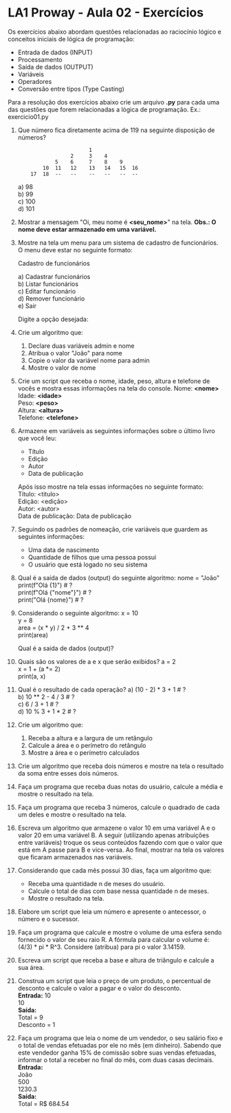 # LA1 Proway - Aula 02 - Exercícios
Os exercícios abaixo abordam questões relacionadas ao raciocínio lógico e conceitos iniciais de lógica de programação:
 - Entrada de dados (INPUT)
 - Processamento
 - Saída de dados (OUTPUT)
 - Variáveis
 - Operadores
 - Conversão entre tipos (Type Casting)

Para a resolução dos exercícios abaixo crie um arquivo **.py** para cada uma das questões que forem relacionadas a lógica de programação.
Ex.: exercicio01.py
1) Que número fica diretamente acima de 119 na seguinte disposição de números?
                      

                              1
                        2     3    4
                   5    6     7    8    9     
               10  11   12    13   14   15  16
           17  18  --   --    --   --   --  --
	a) 98  
	b) 99  
	c) 100  
	d) 101  
2) Mostrar a mensagem "Oi, meu nome é **<seu_nome>**" na tela.
**Obs.: O nome deve estar armazenado em uma variável.**

3) Mostre na tela um menu para um sistema de cadastro de funcionários.
O menu deve estar no seguinte formato:

    Cadastro de funcionários
    
    a) Cadastrar funcionários  
    b) Listar funcionários  
    c) Editar funcionário  
    d) Remover funcionário  
    e) Sair  
    
    Digite a opção desejada: 
    
4) Crie um algoritmo que: 
	 1. Declare duas variáveis admin e nome 
	 2. Atribua o valor "João" para nome 
	 3. Copie o valor da variável nome para admin 
	 4. Mostre o valor de nome

5) Crie um script que receba o nome, idade, peso, altura e telefone de vocês e mostra essas informações na tela do console. 
Nome: **<nome\>**  
Idade: **<idade\>**  
Peso: **<peso\>**  
Altura: **<altura\>**  
Telefone: **<telefone\>**  

6) Armazene em variáveis as seguintes informações sobre o último livro que você leu: 
	 - Título   
	 - Edição  
	 - Autor  
	 - Data de publicação
	
	Após isso mostre na tela essas informações no seguinte formato:  
	Título: <titulo\>  
	Edição: <edição\>   
	Autor: <autor\>  
	Data de publicação: Data de publicação  

7) Seguindo os padrões de nomeação, crie variáveis que guardem as seguintes informações: 
    * Uma data de nascimento 
    * Quantidade de filhos que uma pessoa possui 
    * O usuário que está logado no seu sistema 


8) Qual é a saída de dados (output) do seguinte algoritmo:
    nome = "João"  
    print(f"Olá {1}") # ?  
    print(f"Olá {"nome"}") # ?  
    print("Olá {nome}") # ?  

9) Considerando o seguinte algoritmo:
     x = 10  
     y = 8  
     area = (x * y) / 2 + 3 ** 4  
     print(area)  
     
	Qual é a saida de dados (output)?

10) Quais são os valores de a e x que serão exibidos?
a = 2  
x = 1 + (a *= 2)  
print(a, x)  

11) Qual é o resultado de cada operação? 
	a) (10 - 2) * 3 + 1 # ?  
	b) 10 ** 2 - 4 / 3 # ?  
	c) 6 / 3 + 1 # ?  
	d) 10 % 3 + 1 * 2 # ?  

12) Crie um algoritmo que:  
    1. Receba a altura e a largura de um retângulo
    2. Calcule a área e o perímetro do retângulo 
    3. Mostre a área e o perímetro calculados 


13) Crie um algoritmo que receba dois números e mostre na tela o resultado da soma entre esses dois números. 

14) Faça um programa que receba duas notas do usuário, calcule a média e mostre o resultado na tela. 
 
15) Faça um programa que receba 3 números, calcule o quadrado de cada um deles e mostre o resultado na tela. 

16) Escreva um algoritmo que armazene o valor 10 em uma variável A e o valor 20 em uma variável B. A seguir (utilizando apenas atribuições entre variáveis) 
troque os seus conteúdos fazendo com que o valor que está em A passe para B e vice-versa. Ao final, mostrar na tela os valores que ficaram armazenados nas variáveis. 

17) Considerando que cada mês possui 30 dias, faça um algoritmo que: 
    * Receba uma quantidade n de meses do usuário. 
    * Calcule o total de dias com base nessa quantidade n de meses. 
    * Mostre o resultado na tela. 

18) Elabore um script que leia um número e apresente o antecessor, o número e o sucessor.

19) Faça um programa que calcule e mostre o volume de uma esfera sendo fornecido o valor de seu raio R.
A fórmula para calcular o volume é: (4/3) * pi * R^3. Considere (atribua) para pi o valor 3.14159.

20) Escreva um script que receba a base e altura de triângulo e calcule a sua área.

21) Construa um script que leia o preço de um produto, o percentual de desconto e calcule
o valor a pagar e o valor do desconto.  
**Entrada:**
10  
10  
**Saída:**  
Total = 9  
Desconto = 1  

22) Faça um programa que leia o nome de um vendedor, o seu salário fixo e o total de vendas efetuadas por ele no mês (em dinheiro).
Sabendo que este vendedor ganha 15% de comissão sobre suas vendas efetuadas, informar o total a receber no final do mês, com duas casas decimais.  
**Entrada:**  
João  
500  
1230.3  
**Saída:**  
Total = R$ 684.54  


